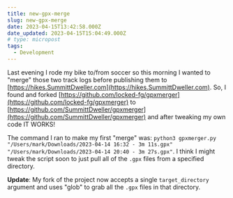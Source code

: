 ```yaml
---
title: new-gpx-merge
slug: new-gpx-merge
date: 2023-04-15T13:42:58.000Z
date_updated: 2023-04-15T15:04:49.000Z
# type: micropost
tags: 
  - Development
---
```


Last evening I rode my bike to/from soccer so this morning I wanted to "merge" those two track logs before publishing them to [https://hikes.SummittDweller.com](https://hikes.SummittDweller.com).  So, I found and forked [https://github.com/locked-fg/gpxmerger](https://github.com/locked-fg/gpxmerger) to [https://github.com/SummittDweller/gpxmerger](https://github.com/SummittDweller/gpxmerger) and after tweaking my own code IT WORKS!

The command I ran to make my first "merge" was: `python3 gpxmerger.py "/Users/mark/Downloads/2023-04-14 16:32 - 3m 11s.gpx" "/Users/mark/Downloads/2023-04-14 20:40 - 3m 27s.gpx"`.  I think I might tweak the script soon to just pull all of the `.gpx` files from a specified directory.

**Update**: My fork of the project now accepts a single `target_directory` argument and uses "glob" to grab all the `.gpx` files in that directory.
